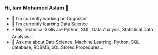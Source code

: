 ### Hi, Iam Mohamed Aslam 👋

- 🔭 I’m currently working on Cognizant
- 🌱 I’m currently learning Data Science
- ⚡ My Technical Skills are Python, SQL, Data Analysis, Statistical Data Analysis...
- 💬 Ask me about Data Science, Machine Learning, Python, SQL database, RDBMS, SQL Stored Procedures...




<!--
**IMdAslaM/IMdAslam** is a ✨ _special_ ✨ repository because its `README.md` (this file) appears on your GitHub profile.

Here are some ideas to get you started:

- 🔭 I’m currently working on Cognizant
- 🌱 I’m currently learning Data Science
- 👯 I’m looking to collaborate on ...
- 🤔 I’m looking for help with ...
- 💬 Ask me about ...
- 📫 How to reach me: ...
- 😄 Pronouns: ...
- ⚡ Fun fact: ...
-->
